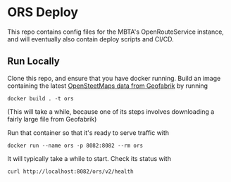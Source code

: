 # ORS Deploy

This repo contains config files for the MBTA's OpenRouteService
instance, and will eventually also contain deploy scripts and CI/CD.

## Run Locally

Clone this repo, and ensure that you have docker running. Build an
image containing the latest [OpenSteetMaps data from
Geofabrik](http://download.geofabrik.de/north-america/us-northeast-latest.osm.pbf)
by running

    docker build . -t ors

(This will take a while, because one of its steps involves downloading
a fairly large file from Geofabrik)

Run that container so that it's ready to serve traffic with

    docker run --name ors -p 8082:8082 --rm ors

It will typically take a while to start. Check its status with

    curl http://localhost:8082/ors/v2/health
